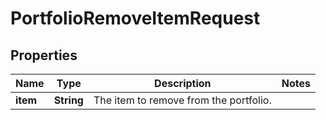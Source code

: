 # PortfolioRemoveItemRequest

## Properties
Name | Type | Description | Notes
------------ | ------------- | ------------- | -------------
**item** | **String** | The item to remove from the portfolio. | 
